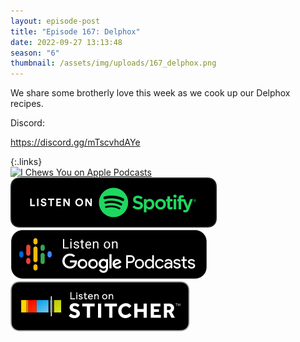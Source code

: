 ```yaml
---
layout: episode-post
title: "Episode 167: Delphox"
date: 2022-09-27 13:13:48
season: "6"
thumbnail: /assets/img/uploads/167_delphox.png
---
```

We share some brotherly love this week as we cook up our Delphox recipes.

Discord:

<https://discord.gg/mTscvhdAYe>

{:.links}  
[![I Chews You on Apple Podcasts](https://linkmaker.itunes.apple.com/en-us/badge-lrg.svg?releaseDate=2019-04-16T00:00:00Z&kind=podcast&bubble=podcasts)](https://podcasts.apple.com/us/podcast/167-delphox/id1455409177?i=1000580795631)  [![I Chews You on Spotify](/assets/img/uploads/spotify-badge-button.svg)](https://open.spotify.com/episode/394DMAUyYI8lPhdaH7xlot?si=7p6A4UR-RguhBCzkKrxsKg)  [![I Chews You on Google Podcasts](/assets/img/uploads/google-podcasts-badge-button.svg)](https://podcasts.google.com/feed/aHR0cDovL2ZlZWRzLmxpYnN5bi5jb20vMTY4ODIxL3Jzcw/episode/OTAxZjFkMzItMDU2ZC00NjAyLTk2NzUtNzgxMDQ2ZGI3ZTc0?sa=X&ved=0CAUQkfYCahcKEwjwoe7P5LX6AhUAAAAAHQAAAAAQAQ)  [![I Chews You on Stitcher](/assets/img/uploads/stitcher-badge-button.svg)](https://www.stitcher.com/show/i-chews-you/episode/167-delphox-207105170)